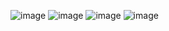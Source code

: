 ![image](https://github.com/user-attachments/assets/898259de-4bcc-40c0-9e2c-039f83a94fed)
![image](https://github.com/user-attachments/assets/bfa8cc44-bf55-4d98-8637-a5257bd057b9)
![image](https://github.com/user-attachments/assets/5ab7962d-88f8-447d-a7ca-d8ce62b47fed)
![image](https://github.com/user-attachments/assets/e020355c-973b-4592-942e-8ec95b9fbdff)


